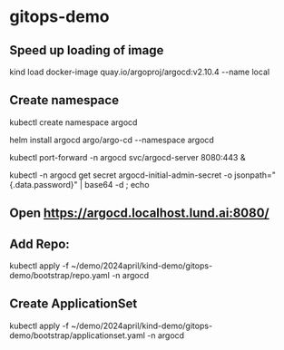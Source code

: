 # gitops-demo

## Speed up loading of image
kind load docker-image quay.io/argoproj/argocd:v2.10.4 --name local


## Create namespace
kubectl create namespace argocd

helm install argocd argo/argo-cd --namespace argocd

kubectl port-forward -n argocd  svc/argocd-server 8080:443 &

kubectl -n argocd get secret argocd-initial-admin-secret -o jsonpath="{.data.password}" | base64 -d ; echo


## Open https://argocd.localhost.lund.ai:8080/


## Add Repo:
kubectl apply -f ~/demo/2024april/kind-demo/gitops-demo/bootstrap/repo.yaml -n argocd

## Create ApplicationSet
kubectl apply -f ~/demo/2024april/kind-demo/gitops-demo/bootstrap/applicationset.yaml -n argocd


